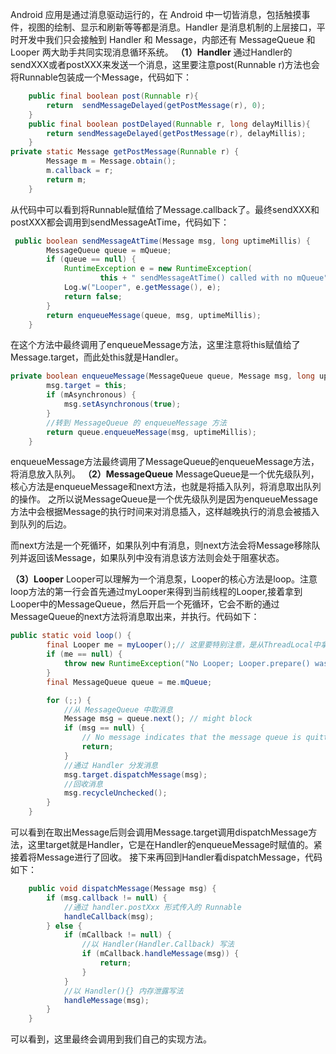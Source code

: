 
Android 应用是通过消息驱动运行的，在 Android 中一切皆消息，包括触摸事件，视图的绘制、显示和刷新等等都是消息。Handler 是消息机制的上层接口，平时开发中我们只会接触到 Handler 和 Message，内部还有 MessageQueue 和 Looper 两大助手共同实现消息循环系统。
**（1）Handler**
通过Handler的sendXXX或者postXXX来发送一个消息，这里要注意post(Runnable r)方法也会将Runnable包装成一个Message，代码如下：

```java
	public final boolean post(Runnable r){
    	return  sendMessageDelayed(getPostMessage(r), 0);
    }
    public final boolean postDelayed(Runnable r, long delayMillis){
    	return sendMessageDelayed(getPostMessage(r), delayMillis);
    }
private static Message getPostMessage(Runnable r) {
        Message m = Message.obtain();
        m.callback = r;
        return m;
    }

```
从代码中可以看到将Runnable赋值给了Message.callback了。最终sendXXX和postXXX都会调用到sendMessageAtTime，代码如下：

```java
 public boolean sendMessageAtTime(Message msg, long uptimeMillis) {
        MessageQueue queue = mQueue;
        if (queue == null) {
            RuntimeException e = new RuntimeException(
                    this + " sendMessageAtTime() called with no mQueue");
            Log.w("Looper", e.getMessage(), e);
            return false;
        }
        return enqueueMessage(queue, msg, uptimeMillis);
    }
```
在这个方法中最终调用了enqueueMessage方法，这里注意将this赋值给了Message.target，而此处this就是Handler。

```java
private boolean enqueueMessage(MessageQueue queue, Message msg, long uptimeMillis) {
        msg.target = this;
        if (mAsynchronous) {
            msg.setAsynchronous(true);
        }
        //转到 MessageQueue 的 enqueueMessage 方法
        return queue.enqueueMessage(msg, uptimeMillis);
    }

```
enqueueMessage方法最终调用了MessageQueue的enqueueMessage方法，将消息放入队列。
**（2）MessageQueue**
MessageQueue是一个优先级队列，核心方法是enqueueMessage和next方法，也就是将插入队列，将消息取出队列的操作。
之所以说MessageQueue是一个优先级队列是因为enqueueMessage方法中会根据Message的执行时间来对消息插入，这样越晚执行的消息会被插入到队列的后边。

而next方法是一个死循环，如果队列中有消息，则next方法会将Message移除队列并返回该Message，如果队列中没有消息该方法则会处于阻塞状态。

**（3）Looper**
Looper可以理解为一个消息泵，Looper的核心方法是loop。注意loop方法的第一行会首先通过myLooper来得到当前线程的Looper,接着拿到Looper中的MessageQueue，然后开启一个死循环，它会不断的通过MessageQueue的next方法将消息取出来，并执行。代码如下：

```java
public static void loop() {
        final Looper me = myLooper();// 这里要特别注意，是从ThreadLocal中拿到当前线程的Looper。
        if (me == null) {
            throw new RuntimeException("No Looper; Looper.prepare() wasn't called on this thread.");
        }
        final MessageQueue queue = me.mQueue;

        for (;;) {
            //从 MessageQueue 中取消息
            Message msg = queue.next(); // might block
            if (msg == null) {
                // No message indicates that the message queue is quitting.
                return;
            }
			//通过 Handler 分发消息
            msg.target.dispatchMessage(msg);
            //回收消息
            msg.recycleUnchecked();
        }
    }
```
可以看到在取出Message后则会调用Message.target调用dispatchMessage方法，这里target就是Handler，它是在Handler的enqueueMessage时赋值的。紧接着将Message进行了回收。
接下来再回到Handler看dispatchMessage，代码如下：

```java
	public void dispatchMessage(Message msg) {
        if (msg.callback != null) {
            //通过 handler.postXxx 形式传入的 Runnable
            handleCallback(msg);
        } else {
            if (mCallback != null) {
                //以 Handler(Handler.Callback) 写法
                if (mCallback.handleMessage(msg)) {
                    return;
                }
            }
            //以 Handler(){} 内存泄露写法
            handleMessage(msg);
        }
    }
```
可以看到，这里最终会调用到我们自己的实现方法。





